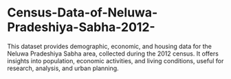 # Census-Data-of-Neluwa-Pradeshiya-Sabha-2012-
This dataset provides demographic, economic, and housing data for the Neluwa Pradeshiya Sabha area, collected during the 2012 census. It offers insights into population, economic activities, and living conditions, useful for research, analysis, and urban planning.
